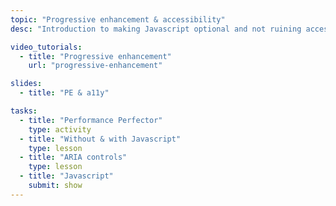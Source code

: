 ```yaml
---
topic: "Progressive enhancement & accessibility"
desc: "Introduction to making Javascript optional and not ruining accessibility by adding Javascript."

video_tutorials:
  - title: "Progressive enhancement"
    url: "progressive-enhancement"

slides:
  - title: "PE & a11y"

tasks:
  - title: "Performance Perfector"
    type: activity
  - title: "Without & with Javascript"
    type: lesson
  - title: "ARIA controls"
    type: lesson
  - title: "Javascript"
    submit: show
---
```

